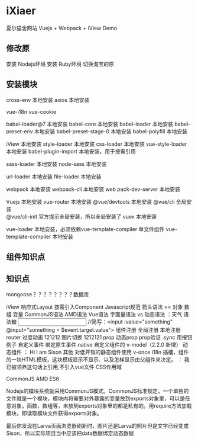 # iXiaer
夏尔猫舍网站 Vuejs + Webpack + iView Demo

## 修改原
安装 Nodejs环境
安装 Ruby环境
切换淘宝的原

## 安装模块
cross-env 本地安装
axios 本地安装

vue-i18n
vue-cookie

babel-loader@7 本地安装
babel-core 本地安装
babel-loader 本地安装
babel-preset-env 本地安装
babel-preset-stage-0 本地安装
babel-polyfill 本地安装

iView 本地安装
style-loader 本地安装
css-loader 本地安装
vue-style-loader 本地安装
babel-plugin-import 本地安装，用于按需引用

sass-loader 本地安装
node-sass 本地安装

url-loader 本地安装
file-loader 本地安装

webpack 本地安装
webpack-cli 本地安装
web pack-dev-server 本地安装

Vuejs 本地安装
vue-router 本地安装
@vue/devtools 本地安装
@vue/cli 全局安装  
@vue/cli-init   官方提示全局安装，所以全局安装了
vuex 本地安装

vue-loader 本地安装，必须依赖vue-template-compiler 单文件组件
vue-template-compiler 本地安装

## 组件知识点


## 知识点

mongoose？？？？？？？？数据库

iView
  响应式Layout
  按需引入Component
Javascript规范
  箭头语法 == 对象 数组 变量
  CommonJS语法
  AMD语法
Vue语法
  字面量语法 vs 动态语法 ：天气
  语法糖
  <input v-bind:value="something"  v-on:input="something = $event.target.value">
  //简写：<input :value="something"  @input="something = $event.target.value">
组件注册
  全局注册
  本地注册
  router
过度动画
  121212 图片切换
  1212121
prop
  动态prop
  prop验证
  .sync 用按钮例子
自定义事件
  绑定原生事件.native
  自定义组件的 v-model（2.2.0 新增）
动态组件 ： Hi I am Sison
其他
  对低开销的静态组件使用 v-once
  i18n
  插槽，组件的一块HTML模板，这块模板显示不显示、以及怎样显示由父组件来决定。 ： 我已被领养这句话上引用,不引入vue文件
  CSS作用域

  CommonJS
  AMD
  ES6

  Nodejs的模块系统就采用CommonJS模式。CommonJS标准规定，一个单独的文件就是一个模块，模块内将需要对外暴露的变量放到exports对象里，可以是任意对象，函数，数组等，未放到exports对象里的都是私有的。用require方法加载模块，即读取模块文件获得exports对象。

最后你发现在Larva页面浏览器刷新时，图片还是Larva的照片但是文字已经变成Sison，所以实际项目当中应该把data数据绑定动态数据
